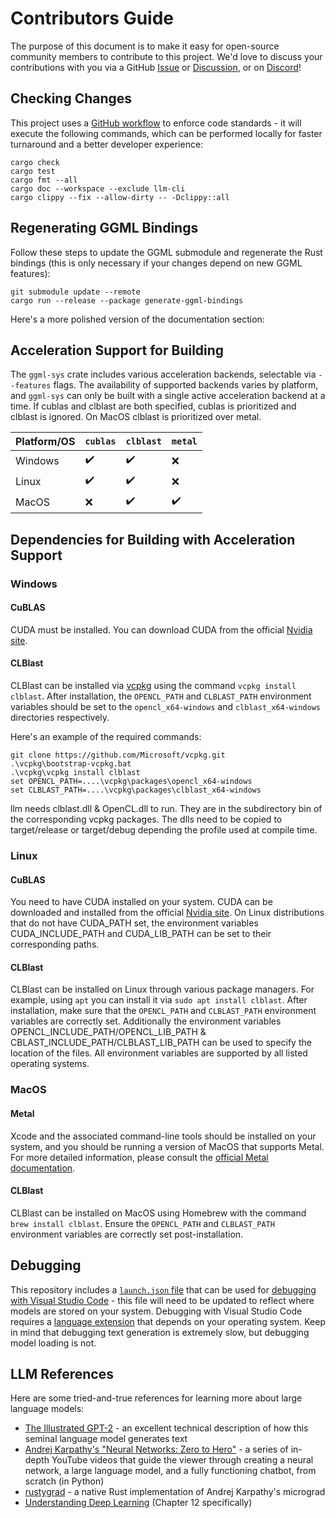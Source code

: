 # Contributors Guide

The purpose of this document is to make it easy for open-source community
members to contribute to this project. We'd love to discuss your contributions
with you via a GitHub [Issue](https://github.com/rustformers/llm/issues/new) or
[Discussion](https://github.com/rustformers/llm/discussions/new?category=ideas),
or on [Discord](https://discord.gg/YB9WaXYAWU)!

## Checking Changes

This project uses a [GitHub workflow](../.github/workflows/rust.yml) to enforce
code standards - it will execute the following commands, which can be performed
locally for faster turnaround and a better developer experience:

```shell
cargo check
cargo test
cargo fmt --all
cargo doc --workspace --exclude llm-cli
cargo clippy --fix --allow-dirty -- -Dclippy::all
```

## Regenerating GGML Bindings

Follow these steps to update the GGML submodule and regenerate the Rust bindings
(this is only necessary if your changes depend on new GGML features):

```shell
git submodule update --remote
cargo run --release --package generate-ggml-bindings
```

Here's a more polished version of the documentation section:

## Acceleration Support for Building

The `ggml-sys` crate includes various acceleration backends, selectable via `--features` flags. The availability of supported backends varies by platform, and `ggml-sys` can only be built with a single active acceleration backend at a time. If cublas and clblast are both specified, cublas is prioritized and clblast is ignored. On MacOS clblast is prioritized over metal.

| Platform/OS | `cublas`           | `clblast`          | `metal`            |
| ----------- | ------------------ | ------------------ | ------------------ |
| Windows     | :heavy_check_mark: | :heavy_check_mark: | :x:                |
| Linux       | :heavy_check_mark: | :heavy_check_mark: | :x:                |
| MacOS       | :x:                | :heavy_check_mark: | :heavy_check_mark: |

## Dependencies for Building with Acceleration Support

### Windows

#### CuBLAS

CUDA must be installed. You can download CUDA from the official [Nvidia site](https://developer.nvidia.com/cuda-downloads).

#### CLBlast

CLBlast can be installed via [vcpkg](https://vcpkg.io/en/getting-started.html) using the command `vcpkg install clblast`. After installation, the `OPENCL_PATH` and `CLBLAST_PATH` environment variables should be set to the `opencl_x64-windows` and `clblast_x64-windows` directories respectively.

Here's an example of the required commands:

```
git clone https://github.com/Microsoft/vcpkg.git
.\vcpkg\bootstrap-vcpkg.bat
.\vcpkg\vcpkg install clblast
set OPENCL_PATH=....\vcpkg\packages\opencl_x64-windows
set CLBLAST_PATH=....\vcpkg\packages\clblast_x64-windows
```

llm needs clblast.dll & OpenCL.dll to run. They are in the subdirectory bin of the corresponding vcpkg packages. The dlls need to be copied to target/release or target/debug depending the profile used at compile time.

### Linux

#### CuBLAS

You need to have CUDA installed on your system. CUDA can be downloaded and installed from the official [Nvidia site](https://developer.nvidia.com/cuda-downloads). On Linux distributions that do not have CUDA_PATH set, the environment variables CUDA_INCLUDE_PATH and CUDA_LIB_PATH can be set to their corresponding paths.

#### CLBlast

CLBlast can be installed on Linux through various package managers. For example, using `apt` you can install it via `sudo apt install clblast`. After installation, make sure that the `OPENCL_PATH` and `CLBLAST_PATH` environment variables are correctly set. Additionally the environment variables OPENCL_INCLUDE_PATH/OPENCL_LIB_PATH & CBLAST_INCLUDE_PATH/CLBLAST_LIB_PATH can be used to specify the location of the files. All environment variables are supported by all listed operating systems.

### MacOS

#### Metal

Xcode and the associated command-line tools should be installed on your system, and you should be running a version of MacOS that supports Metal. For more detailed information, please consult the [official Metal documentation](https://developer.apple.com/metal/).

#### CLBlast

CLBlast can be installed on MacOS using Homebrew with the command `brew install clblast`. Ensure the `OPENCL_PATH` and `CLBLAST_PATH` environment variables are correctly set post-installation.

## Debugging

This repository includes a [`launch.json` file](../.vscode/launch.json) that can
be used for
[debugging with Visual Studio Code](https://code.visualstudio.com/docs/editor/debugging) -
this file will need to be updated to reflect where models are stored on your
system. Debugging with Visual Studio Code requires a
[language extension](https://code.visualstudio.com/docs/languages/rust#_install-debugging-support)
that depends on your operating system. Keep in mind that debugging text
generation is extremely slow, but debugging model loading is not.

## LLM References

Here are some tried-and-true references for learning more about large language
models:

- [The Illustrated GPT-2](https://jalammar.github.io/illustrated-gpt2/) - an
  excellent technical description of how this seminal language model generates
  text
- [Andrej Karpathy's "Neural Networks: Zero to Hero"](https://karpathy.ai/zero-to-hero.html) -
  a series of in-depth YouTube videos that guide the viewer through creating a
  neural network, a large language model, and a fully functioning chatbot, from
  scratch (in Python)
- [rustygrad](https://github.com/Mathemmagician/rustygrad) - a native Rust
  implementation of Andrej Karpathy's micrograd
- [Understanding Deep Learning](https://udlbook.github.io/udlbook/) (Chapter 12
  specifically)

